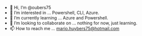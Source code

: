 - 👋 Hi, I’m @oubers75
- 👀 I’m interested in ... Powershell, CLI, Azure.
- 🌱 I’m currently learning ... Azure and Powershell.
- 💞️ I’m looking to collaborate on ... nothing for now, just learning.
- 📫 How to reach me ... mario.huybers75@hotmail.com

<!---
oubers75/oubers75 is a ✨ special ✨ repository because its `README.md` (this file) appears on your GitHub profile.
You can click the Preview link to take a look at your changes.
--->

